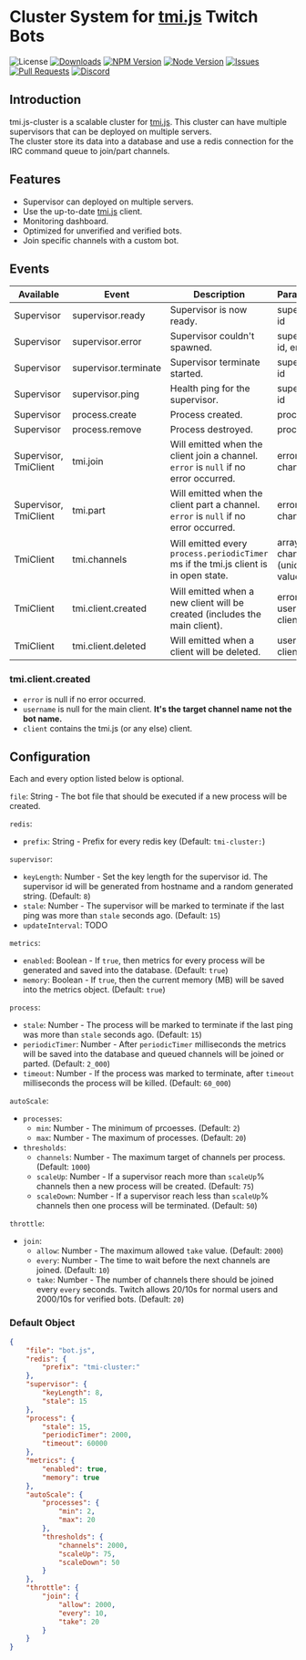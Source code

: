 # Cluster System for [tmi.js](https://github.com/tmijs/tmi.js) Twitch Bots

![License](https://img.shields.io/github/license/derpierre65/tmi.js-cluster)
[![Downloads](https://img.shields.io/npm/dt/tmi.js-cluster)](https://www.npmjs.com/package/tmi.js-cluster)
[![NPM Version](https://img.shields.io/npm/v/tmi.js-cluster)](https://www.npmjs.com/package/tmi.js-cluster)
[![Node Version](https://img.shields.io/node/v/tmi.js-cluster.svg?style=flat)](https://www.npmjs.com/package/tmi.js-cluster)
[![Issues](https://img.shields.io/github/issues/derpierre65/tmi.js-cluster)](https://github.com/derpierre65/tmi.js-cluster/issues)
[![Pull Requests](https://img.shields.io/github/issues-pr/derpierre65/tmi.js-cluster)](https://github.com/derpierre65/tmi.js-cluster/pulls)
[![Discord](https://discordapp.com/api/guilds/933758189491613707/embed.png?style=shield)](https://discord.gg/Zg4VQXZ7MG)

## Introduction

tmi.js-cluster is a scalable cluster for [tmi.js](https://github.com/tmijs/tmi.js). This cluster can have multiple supervisors that can be deployed on multiple servers.  
The cluster store its data into a database and use a redis connection for the IRC command queue to join/part channels.

## Features

- Supervisor can deployed on multiple servers.
- Use the up-to-date [tmi.js](https://github.com/tmijs/tmi.js) client.
- Monitoring dashboard.
- Optimized for unverified and verified bots.
- Join specific channels with a custom bot.

## Events

| Available             | Event                | Description                                                                          | Parameters                        |
|-----------------------|----------------------|--------------------------------------------------------------------------------------|-----------------------------------|
| Supervisor            | supervisor.ready     | Supervisor is now ready.                                                             | supervisor id                     |
| Supervisor            | supervisor.error     | Supervisor couldn't spawned.                                                         | supervisor id, error              |
| Supervisor            | supervisor.terminate | Supervisor terminate started.                                                        | supervisor id                     |
| Supervisor            | supervisor.ping      | Health ping for the supervisor.                                                      | supervisor id                     |
| Supervisor            | process.create       | Process created.                                                                     | process id                        |
| Supervisor            | process.remove       | Process destroyed.                                                                   | process id                        |
| Supervisor, TmiClient | tmi.join             | Will emitted when the client join a channel. `error` is `null` if no error occurred. | error, channel                    |
| Supervisor, TmiClient | tmi.part             | Will emitted when the client part a channel. `error` is `null` if no error occurred. | error, channel                    |
| TmiClient             | tmi.channels         | Will emitted every `process.periodicTimer` ms if the tmi.js client is in open state. | array of channels (unique values) |
| TmiClient             | tmi.client.created   | Will emitted when a new client will be created (includes the main client).           | error, username, client           |
| TmiClient             | tmi.client.deleted   | Will emitted when a client will be deleted.                                          | username, client                  |

### tmi.client.created

- `error` is null if no error occurred.
- `username` is null for the main client. **It's the target channel name not the bot name.**
- `client` contains the tmi.js (or any else) client.

## Configuration

Each and every option listed below is optional.

`file`: String - The bot file that should be executed if a new process will be created.

`redis`:
- `prefix`: String - Prefix for every redis key (Default: `tmi-cluster:`)

`supervisor`:
- `keyLength`: Number - Set the key length for the supervisor id. The supervisor id will be generated from hostname and a random generated string. (Default: `8`)
- `stale`: Number - The supervisor will be marked to terminate if the last ping was more than `stale` seconds ago. (Default: `15`)
- `updateInterval`: TODO

`metrics`:
- `enabled`: Boolean - If `true`, then metrics for every process will be generated and saved into the database. (Default: `true`)
- `memory`: Boolean - If `true`, then the current memory (MB) will be saved into the metrics object. (Default: `true`)

`process`:
- `stale`: Number - The process will be marked to terminate if the last ping was more than `stale` seconds ago. (Default: `15`)
- `periodicTimer`: Number - After `periodicTimer` milliseconds the metrics will be saved into the database and queued channels will be joined or parted. (Default: `2_000`)
- `timeout`: Number - If the process was marked to terminate, after `timeout` milliseconds the process will be killed. (Default: `60_000`)

`autoScale`:
- `processes`:
	- `min`: Number - The minimum of prcoesses. (Default: `2`)
	- `max`: Number - The maximum of processes. (Default: `20`)
- `thresholds`:
	- `channels`: Number - The maximum target of channels per process. (Default: `1000`)
	- `scaleUp`: Number - If a supervisor reach more than `scaleUp`% channels then a new process will be created. (Default: `75`)
	- `scaleDown`: Number - If a supervisor reach less than `scaleUp`% channels then one process will be terminated. (Default: `50`)

`throttle`:
- `join`:
	- `allow`: Number - The maximum allowed `take` value. (Default: `2000`)
	- `every`: Number - The time to wait before the next channels are joined. (Default: `10`)
	- `take`: Number - The number of channels there should be joined every `every` seconds. Twitch allows 20/10s for normal users and 2000/10s for verified bots. (Default: `20`)

### Default Object

```json
{
	"file": "bot.js",
	"redis": {
		"prefix": "tmi-cluster:"
	},
	"supervisor": {
		"keyLength": 8,
		"stale": 15
	},
	"process": {
		"stale": 15,
		"periodicTimer": 2000,
		"timeout": 60000
	},
	"metrics": {
		"enabled": true,
		"memory": true
	},
	"autoScale": {
		"processes": {
			"min": 2,
			"max": 20
		},
		"thresholds": {
			"channels": 2000,
			"scaleUp": 75,
			"scaleDown": 50
		}
	},
	"throttle": {
		"join": {
			"allow": 2000,
			"every": 10,
			"take": 20
		}
	}
}
```